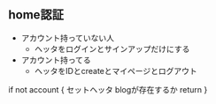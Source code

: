 

















## home認証
- アカウント持っていない人
    - ヘッタをログインとサインアップだけにする
- アカウント持ってる
    - ヘッタをIDとcreateとマイページとログアウト



if not account
{
    セットヘッタ
    blogが存在するか
    return
}

